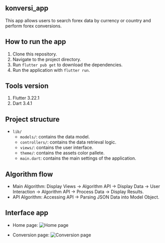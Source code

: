 ## konversi_app

This app allows users to search forex data by currency or country and perform forex conversions.

## How to run the app

1. Clone this repository.
2. Navigate to the project directory.
3. Run `flutter pub get` to download the dependencies.
4. Run the application with `flutter run`.

## Tools version

1. Flutter 3.22.1
2. Dart 3.4.1

## Project structure

- `lib/`
  - `models/`: contains the data model.
  - `controllers/`: contains the data retrieval logic.
  - `views/`: contains the user interface.
  - `theme/`: contains the assets color pallete.
  - `main.dart`: contains the main settings of the application.

## Algorithm flow

- Main Algorithm: Display Views -> Algorithm API -> Display Data -> User Interaction -> Algorithm API -> Process Data -> Display Results.
- API Algorithm: Accessing API -> Parsing JSON Data into Model Object.

## Interface app

- Home page:
![Home page](https://github.com/novendra27/konversi_app/tree/main/screenshots/home_page_screenshot.jpg)

- Conversion page:
![Conversion page](https://github.com/novendra27/konversi_app/tree/main/screenshots/conversion_page_screenshot.jpg)
